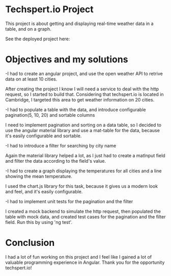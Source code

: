 # Techspert.io Project

This project is about getting and displaying real-time weather data in a table, and on a graph.

See the deployed project here: <!-- url -->

# Objectives and my solutions

-I had to create an angular project, and use the open weather API to retrive data on at least 10 cities.

After creating the project I know I will need a service to deal with the http request, so I started to build that. Considering that techspert.io is located in Cambridge, I targeted this area to get weather information on 20 cities.

-I had to populate a table with the data, and introduce configurable pagination(5, 10, 20) and sortable columns

I need to implement pagination and sorting on a data table, so I decided to use the angular material library and use a mat-table for the data, because it's easily configurable and sortable.

-I had to introduce a filter for searching by city name

Again the material library helped a lot, as I just had to create a matInput field and filter the data according to the field's value.

-I had to create a graph displaying the temperatures for all cities and a line showing the mean temperature.

I used the chart.js library for this task, because it gives us a modern look and feel, and it's easily configurable.

-I had to implement unit tests for the pagination and the filter

I created a mock backend to simulate the http request, then populated the table with mock data, and created test cases for the pagination and the filter field. Run this by using 'ng test'.

# Conclusion

I had a lot of fun working on this project and I feel like I gained a lot of valuable programming experience in Angular. Thank you for the opportunity techspert.io!